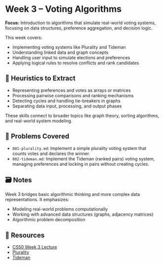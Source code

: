 # Week 3 – Voting Algorithms

**Focus:** Introduction to algorithms that simulate real-world voting systems, focusing on data structures, preference aggregation, and decision logic.

This week covers:
- Implementing voting systems like Plurality and Tideman
- Understanding linked data and graph concepts
- Handling user input to simulate elections and preferences
- Applying logical rules to resolve conflicts and rank candidates

## 🧠 Heuristics to Extract

- Representing preferences and votes as arrays or matrices  
- Processing pairwise comparisons and ranking mechanisms  
- Detecting cycles and handling tie-breakers in graphs  
- Separating data input, processing, and output phases  

These skills connect to broader topics like graph theory, sorting algorithms, and real-world system modeling.

## 📂 Problems Covered

- `001-plurality.md`: Implement a simple plurality voting system that counts votes and declares the winner.  
- `002-tideman.md`: Implement the Tideman (ranked pairs) voting system, managing preferences and locking in pairs without creating cycles.

## 🗃️ Notes

Week 3 bridges basic algorithmic thinking and more complex data representations. It emphasizes:

- Modeling real-world problems computationally  
- Working with advanced data structures (graphs, adjacency matrices)  
- Algorithmic problem decomposition

## 📎 Resources

- [CS50 Week 3 Lecture](https://cs50.harvard.edu/x/2023/weeks/3/)
- [Plurality](https://cs50.harvard.edu/x/2023/psets/3/plurality/)
- [Tideman](https://cs50.harvard.edu/x/2023/psets/3/tideman/)